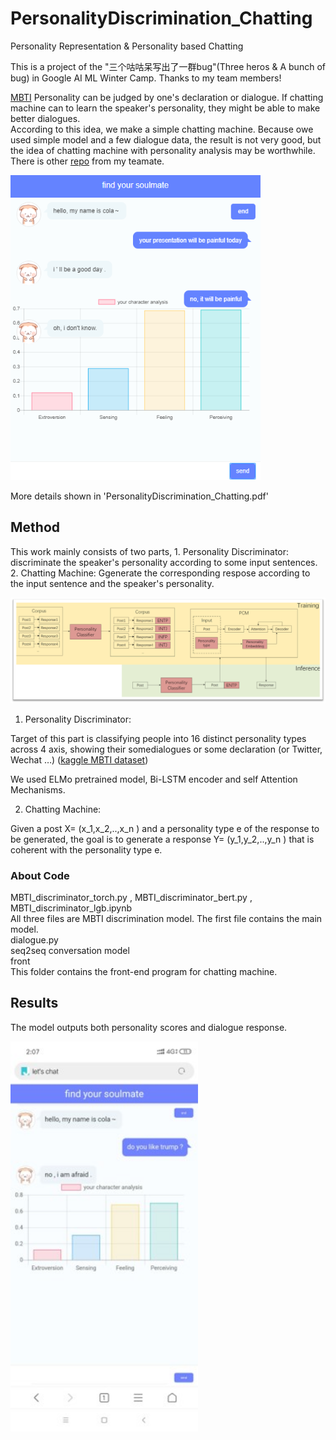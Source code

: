 # PersonalityDiscrimination_Chatting
Personality Representation &amp; Personality based Chatting   

This is a project of the "三个咕咕呆写出了一群bug"(Three heros & A bunch of bug) in Google AI ML Winter Camp. Thanks to my team members!  

[MBTI](https://en.wikipedia.org/wiki/Myers%E2%80%93Briggs_Type_Indicator) Personality can be judged by one's declaration or dialogue.   If chatting machine can to learn the speaker's personality, they might be able to make better dialogues.    
According to this idea, we make a simple chatting machine. Because owe used simple model and a few dialogue data, the result is not very good, but the idea of chatting machine with personality analysis may be worthwhile. There is other [repo](https://github.com/xiaotinghe/PCM) from my teamate.

<img src="https://github.com/Walleclipse/PersonalityDiscrimination_Chatting/raw/master/demo/chatbot1.png" width="400" >

More details shown in 'PersonalityDiscrimination_Chatting.pdf' 

## Method 

This work mainly consists of two parts, 1. Personality Discriminator: discriminate the speaker's personality according to some input sentences. 2. Chatting Machine: Ggenerate the corresponding respose according to the input sentence and the speaker's personality. 

<img src="https://github.com/Walleclipse/PersonalityDiscrimination_Chatting/raw/master/demo/model.png" width="800" >

1. Personality Discriminator:

Target of this part is classifying people into 16 distinct personality types across 4 axis, showing their somedialogues or some declaration (or Twitter, Wechat …)  ([kaggle MBTI dataset](https://www.kaggle.com/datasnaek/mbti-type))

We used ELMo pretrained model, Bi-LSTM encoder and self Attention Mechanisms.

2. Chatting Machine:

Given a post X= (x_1,x_2,..,x_n ) and a personality type e of the response
to be generated, the goal is to generate a response Y= (y_1,y_2,..,y_n )
that is coherent with the personality type e.

### About Code
MBTI_discriminator_torch.py ,  MBTI_discriminator_bert.py , MBTI_discriminator_lgb.ipynb       
All three files are MBTI discrimination model. The first file contains the main model.  
dialogue.py     
seq2seq conversation model   
front    
This folder contains the front-end program for chatting machine.    

## Results

The model outputs both personality scores and dialogue response.

<img src="https://github.com/Walleclipse/PersonalityDiscrimination_Chatting/raw/master/demo/chatbot2.jpg" width="300" >
